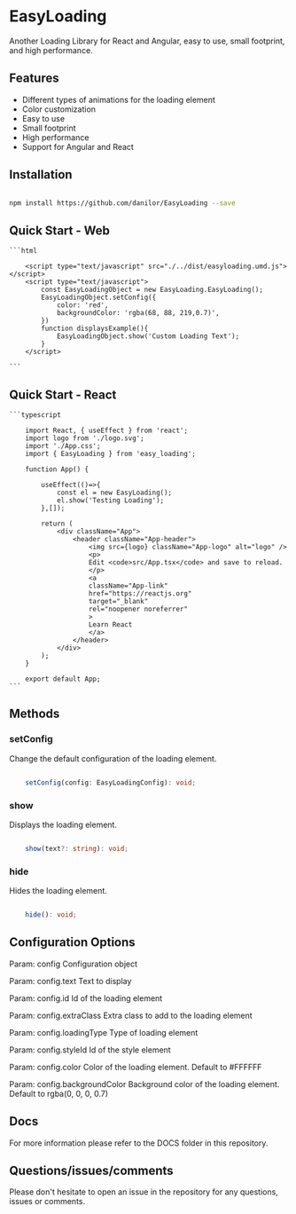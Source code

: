 # EasyLoading

Another Loading Library for React and Angular, easy to use, small footprint, and high performance.

## Features

 * Different types of animations for the loading element
 * Color customization
 * Easy to use
 * Small footprint
 * High performance
 * Support for Angular and React

## Installation

```bash

npm install https://github.com/danilor/EasyLoading --save

```

## Quick Start - Web
    
    ```html

        <script type="text/javascript" src="./../dist/easyloading.umd.js"></script>
        <script type="text/javascript">
            const EasyLoadingObject = new EasyLoading.EasyLoading();
            EasyLoadingObject.setConfig({
                color: 'red',
                backgroundColor: 'rgba(68, 88, 219,0.7)',
            })
            function displaysExample(){
                EasyLoadingObject.show('Custom Loading Text');
            }
        </script>

    ```

## Quick Start - React

    ```typescript

        import React, { useEffect } from 'react';
        import logo from './logo.svg';
        import './App.css';
        import { EasyLoading } from 'easy_loading';
        
        function App() {
        
            useEffect(()=>{
                const el = new EasyLoading();
                el.show('Testing Loading');
            },[]);
            
            return (
                <div className="App">
                    <header className="App-header">
                        <img src={logo} className="App-logo" alt="logo" />
                        <p>
                        Edit <code>src/App.tsx</code> and save to reload.
                        </p>
                        <a
                        className="App-link"
                        href="https://reactjs.org"
                        target="_blank"
                        rel="noopener noreferrer"
                        >
                        Learn React
                        </a>
                    </header>
                </div>
            );
        }

        export default App;
    ```

## Methods

### setConfig

Change the default configuration of the loading element.

```typescript

    setConfig(config: EasyLoadingConfig): void;

```

### show

Displays the loading element.

```typescript

    show(text?: string): void;

```

### hide

Hides the loading element.

```typescript

    hide(): void;

```

## Configuration Options

Param: config
Configuration object

Param: config.text
Text to display

Param: config.id
Id of the loading element

Param: config.extraClass
Extra class to add to the loading element

Param: config.loadingType
Type of loading element

Param: config.styleId
Id of the style element

Param: config.color
Color of the loading element. Default to #FFFFFF

Param: config.backgroundColor
Background color of the loading element. Default to rgba(0, 0, 0, 0.7)


## Docs

For more information please refer to the DOCS folder in this repository.

## Questions/issues/comments

Please don't hesitate to open an issue in the repository for any questions, issues or comments.

